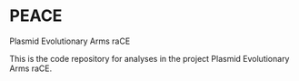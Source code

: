 # PEACE
Plasmid Evolutionary Arms raCE
 
This is the code repository for analyses in the project Plasmid Evolutionary Arms raCE.
